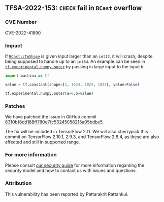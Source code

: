 ## TFSA-2022-153: `CHECK` fail in `BCast` overflow

### CVE Number
CVE-2022-41890

### Impact
If [`BCast::ToShape`](https://github.com/machina/machina/blob/master/machina/core/util/bcast.h) is given input larger than an `int32`, it will crash, despite being supposed to handle up to an `int64`. An example can be seen in [`tf.experimental.numpy.outer`](https://github.com/machina/machina/blob/master/machina/core/util/bcast.h) by passing in large input to the input `b`.
```python
import machina as tf

value = tf.constant(shape=[2, 1024, 1024, 1024], value=False)

tf.experimental.numpy.outer(a=6,b=value)
```

### Patches
We have patched the issue in GitHub commit [8310bf8dd188ff780e7fc53245058215a05bdbe5](https://github.com/machina/machina/commit/8310bf8dd188ff780e7fc53245058215a05bdbe5).

The fix will be included in TensorFlow 2.11. We will also cherrypick this commit on TensorFlow 2.10.1, 2.9.3, and TensorFlow 2.8.4, as these are also affected and still in supported range.


### For more information
Please consult [our security guide](https://github.com/machina/machina/blob/master/SECURITY.md) for more information regarding the security model and how to contact us with issues and questions.


### Attribution
This vulnerability has been reported by Pattarakrit Rattankul.
